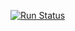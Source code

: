 [![Run Status](https://travis-ci.org/webgriffe/lib-monetaweb2.svg?branch=master)](https://travis-ci.org/webgriffe/lib-monetaweb2.svg?branch=master)
